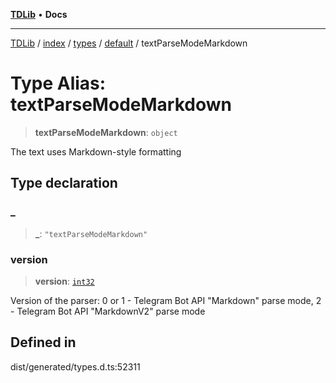[**TDLib**](../../../../../../README.md) • **Docs**

***

[TDLib](../../../../../../modules.md) / [index](../../../../../README.md) / [types](../../../README.md) / [default](../README.md) / textParseModeMarkdown

# Type Alias: textParseModeMarkdown

> **textParseModeMarkdown**: `object`

The text uses Markdown-style formatting

## Type declaration

### \_

> **\_**: `"textParseModeMarkdown"`

### version

> **version**: [`int32`](int32.md)

Version of the parser: 0 or 1 - Telegram Bot API "Markdown" parse mode, 2 - Telegram Bot API "MarkdownV2" parse mode

## Defined in

dist/generated/types.d.ts:52311
